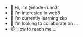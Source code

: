- 👋 Hi, I’m @node-runn3r
- 👀 I’m interested in web3
- 🌱 I’m currently learning zkp
- 💞️ I’m looking to collaborate on ...
- 📫 How to reach me ... 

<!---
node-runn3r/node-runn3r is a ✨ special ✨ repository because its `README.md` (this file) appears on your GitHub profile.
You can click the Preview link to take a look at your changes.
--->

